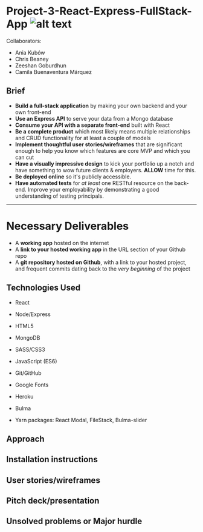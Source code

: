 # Project-3-React-Express-FullStack-App ![alt text](https://miro.medium.com/fit/c/50/50/1*HDIDs6Iq0bW-2qeYXqjp9w.png "GA logo")

Collaborators:

* Ania Kubów
* Chris Beaney
* Zeeshan Goburdhun
* Camila Buenaventura Márquez

## Brief

* **Build a full-stack application** by making your own backend and your own front-end
* **Use an Express API** to serve your data from a Mongo database
* **Consume your API with a separate front-end** built with React
* **Be a complete product** which most likely means multiple relationships and CRUD functionality for at least a couple of models
* **Implement thoughtful user stories/wireframes** that are significant enough to help you know which features are core MVP and which you can cut
* **Have a visually impressive design** to kick your portfolio up a notch and have something to wow future clients & employers. **ALLOW** time for this.
* **Be deployed online** so it's publicly accessible.
* **Have automated tests** for _at least_ one RESTful resource on the back-end. Improve your employability by demonstrating a good understanding of testing principals.

---

# Necessary Deliverables

* A **working app** hosted on the internet
* A **link to your hosted working app** in the URL section of your Github repo
* A **git repository hosted on Github**, with a link to your hosted project, and frequent commits dating back to the _very beginning_ of the project


## Technologies Used

* React

* Node/Express

* HTML5

* MongoDB

* SASS/CSS3

* JavaScript (ES6)

* Git/GitHub

* Google Fonts

* Heroku

* Bulma

* Yarn packages: React Modal, FileStack, Bulma-slider


## Approach









## Installation instructions






## User stories/wireframes








## Pitch deck/presentation








## Unsolved problems or Major hurdle
